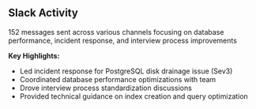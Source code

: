 ## Slack Activity

152 messages sent across various channels focusing on database performance, incident response, and interview process improvements

**Key Highlights:**
- Led incident response for PostgreSQL disk drainage issue (Sev3)
- Coordinated database performance optimizations with team
- Drove interview process standardization discussions
- Provided technical guidance on index creation and query optimization